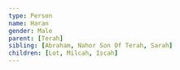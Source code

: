 ```yaml
---
type: Person
name: Haran
gender: Male
parent: [Terah]
sibling: [Abraham, Nahor Son Of Terah, Sarah]
children: [Lot, Milcah, Iscah]
---
```

